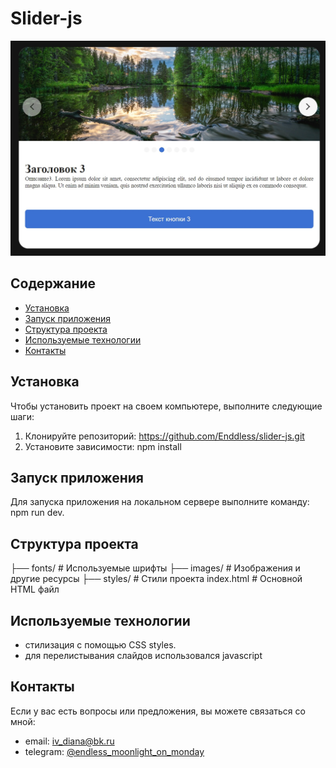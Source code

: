 # Slider-js
![Slider photo](/c3_1.jpg)

## Содержание
- [Установка](#установка)
- [Запуск приложения](#запуск-приложения)
- [Структура проекта](#структура-проекта)
- [Используемые технологии](#используемые-технологии)
- [Контакты](#контакты)

## Установка

Чтобы установить проект на своем компьютере, выполните следующие шаги:
1. Клонируйте репозиторий: https://github.com/Enddless/slider-js.git
2. Установите зависимости: npm install

## Запуск приложения
Для запуска приложения на локальном сервере выполните команду: npm run dev. 

## Структура проекта
├── fonts/ # Используемые шрифты 
├── images/ # Изображения и другие ресурсы 
├── styles/ # Стили проекта
index.html # Основной HTML файл

## Используемые технологии
- стилизация с помощью CSS styles.
- для перелистывания слайдов использовался javascript

## Контакты
Если у вас есть вопросы или предложения, вы можете связаться со мной:

- email: [iv_diana@bk.ru](mailto:iv_diana@bk.ru)
- telegram: [@endless_moonlight_on_monday](https://t.me/endless_moonlight_on_monday)
